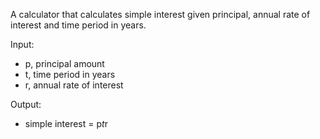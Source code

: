 A calculator that calculates simple interest given principal, annual rate of interest and time period in years.

Input:
-   p, principal amount
-   t, time period in years
-   r, annual rate of interest
  
Output:
-   simple interest = p*t*r
